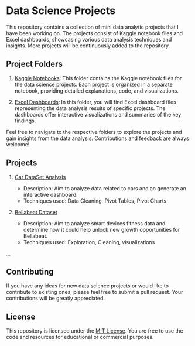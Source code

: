 # Data Science Projects

This repository contains a collection of mini data analytic projects that I have been working on. The projects consist of Kaggle notebook files and Excel dashboards, showcasing various data analysis techniques and insights. More projects will be continuously added to the repository.

## Project Folders

1. [Kaggle Notebooks](/kaggle-notebooks): This folder contains the Kaggle notebook files for the data science projects. Each project is organized in a separate notebook, providing detailed explanations, code, and visualizations.

2. [Excel Dashboards](/excel-dashboards): In this folder, you will find Excel dashboard files representing the data analysis results of specific projects. The dashboards offer interactive visualizations and summaries of the key findings.

Feel free to navigate to the respective folders to explore the projects and gain insights from the data analysis. Contributions and feedback are always welcome!

## Projects

1. [Car DataSet Analysis](/excel-dashboards/)
   - Description: Aim to analyze data related to cars and an generate an interactive dashboard.
   - Techniques used: Data Cleaning, Pivot Tables, Pivot Charts

2. [Bellabeat Dataset](/kaggle-notebooks/bellabeat-dataset.ipynb)
   - Description: Aim to analyze smart devices fitness data and determine how it could help unlock new growth opportunities for Bellabeat.
   - Techniques used: Exploration, Cleaning, visualizations

...

## Contributing

If you have any ideas for new data science projects or would like to contribute to existing ones, please feel free to submit a pull request. Your contributions will be greatly appreciated.

## License

This repository is licensed under the [MIT License](LICENSE). You are free to use the code and resources for educational or commercial purposes.
